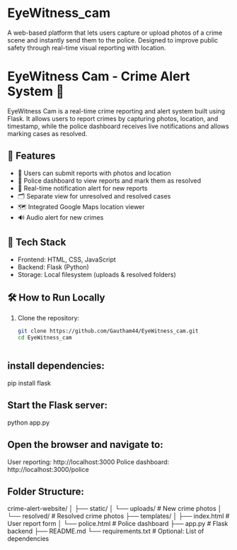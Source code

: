 # EyeWitness_cam
A web-based platform that lets users capture or upload photos of a crime scene and instantly send them to the police. Designed to improve public safety through real-time visual reporting with location.


# EyeWitness Cam - Crime Alert System 🚨

EyeWitness Cam is a real-time crime reporting and alert system built using Flask. It allows users to report crimes by capturing photos, location, and timestamp, while the police dashboard receives live notifications and allows marking cases as resolved.

## 🔧 Features

- 📸 Users can submit reports with photos and location
- 🚓 Police dashboard to view reports and mark them as resolved
- 🔔 Real-time notification alert for new reports
- 🗂️ Separate view for unresolved and resolved cases
- 🗺️ Integrated Google Maps location viewer
- 🔊 Audio alert for new crimes

## 🧩 Tech Stack

- Frontend: HTML, CSS, JavaScript
- Backend: Flask (Python)
- Storage: Local filesystem (uploads & resolved folders)

## 🛠️ How to Run Locally

1. Clone the repository:

   ```bash
   git clone https://github.com/Gautham44/EyeWitness_cam.git
   cd EyeWitness_cam



## install dependencies:
pip install flask

## Start the Flask server:
python app.py

## Open the browser and navigate to:
User reporting: http://localhost:3000
Police dashboard: http://localhost:3000/police

## Folder Structure:
crime-alert-website/
│
├── static/
│   └── uploads/          # New crime photos
│   └── resolved/         # Resolved crime photos
├── templates/
│   ├── index.html        # User report form
│   └── police.html       # Police dashboard
├── app.py                # Flask backend
├── README.md
└── requirements.txt      # Optional: List of dependencies
